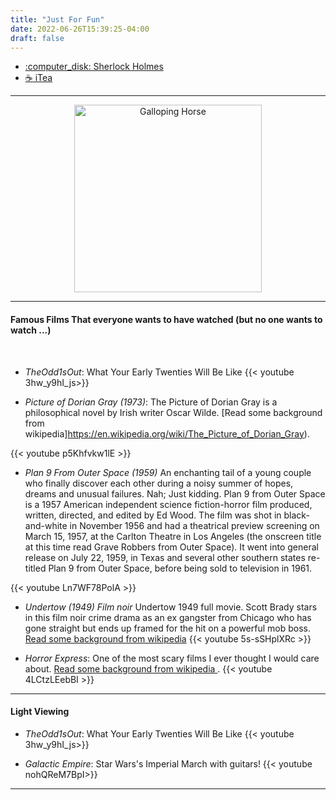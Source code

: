 ```yaml
---
title: "Just For Fun"
date: 2022-06-26T15:39:25-04:00
draft: false
---
```

+ [:computer_disk: Sherlock Holmes](/forfun/sherlockholmes/sherlockholmes)
+ [:coffee: iTea](/forfun/itea/itea)

---
<center>
<img src="/images/forfun/muybridge_race_horse_animated.gif" alt="Galloping Horse" style="width:300px;"/>
</center>


<!-- ![Galloping Horse](/images/forfun/muybridge_race_horse_animated.gif) -->

---

#### Famous Films That everyone wants to have watched (but no one wants to watch ...)



<!-- add a line drop -->
<center>
&#x200B;
</center>


+ _TheOdd1sOut_: What Your Early Twenties Will Be Like
{{< youtube 3hw_y9hI_js>}}

+ _Picture of Dorian Gray (1973)_: The Picture of Dorian Gray is a philosophical novel by Irish writer Oscar Wilde.
[Read some background from wikipedia]https://en.wikipedia.org/wiki/The_Picture_of_Dorian_Gray).

{{< youtube p5Khfvkw1lE >}}


+ _Plan 9 From Outer Space (1959)_
An enchanting tail of a young couple who finally discover each other during a noisy summer of hopes, dreams and unusual failures. Nah; Just kidding. Plan 9 from Outer Space is a 1957 American independent science fiction-horror film produced, written, directed, and edited by Ed Wood. The film was shot in black-and-white in November 1956 and had a theatrical preview screening on March 15, 1957, at the Carlton Theatre in Los Angeles (the onscreen title at this time read Grave Robbers from Outer Space). It went into general release on July 22, 1959, in Texas and several other southern states re-titled Plan 9 from Outer Space, before being sold to television in 1961.

{{< youtube Ln7WF78PolA >}}


+ _Undertow (1949) Film noir_
Undertow 1949 full movie. Scott Brady stars in this film noir crime drama as an ex gangster from Chicago who has gone straight but ends up framed for the hit on a powerful mob boss.
[Read some background from wikipedia](https://en.wikipedia.org/wiki/Undertow_(1949_film))
{{< youtube 5s-sSHplXRc >}}


+ _Horror Express_: One of the most scary films I ever thought I would care about. [Read some background from wikipedia ](https://en.wikipedia.org/wiki/Horror_Express).
{{< youtube 4LCtzLEebBI >}}

---

#### Light Viewing

+ _TheOdd1sOut_: What Your Early Twenties Will Be Like
{{< youtube 3hw_y9hI_js>}}

+ _Galactic Empire_: Star Wars's Imperial March with guitars!
{{< youtube nohQReM7BpI>}}

---